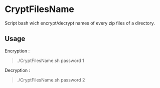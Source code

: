 # CryptFilesName
Script bash wich encrypt/decrypt names of every zip files of a directory.

## Usage

Encryption :

> ./CryptFilesName.sh password 1 

Decryption :

> ./CryptFilesName.sh password 2
